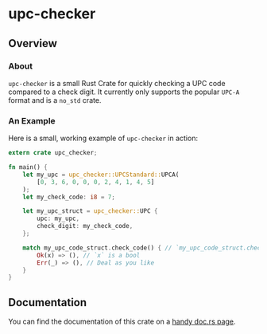 # upc-checker

## Overview

### About

`upc-checker` is a small Rust Crate for quickly checking a UPC code compared to a check digit. It currently only supports the popular `UPC-A` format and is a `no_std` crate.

### An Example

Here is a small, working example of `upc-checker` in action:

```rust
extern crate upc_checker;

fn main() {
    let my_upc = upc_checker::UPCStandard::UPCA(
        [0, 3, 6, 0, 0, 0, 2, 4, 1, 4, 5]
    );
    let my_check_code: i8 = 7;

    let my_upc_struct = upc_checker::UPC {
        upc: my_upc,
        check_digit: my_check_code,
    };

    match my_upc_code_struct.check_code() { // `my_upc_code_struct.check_code()` returns `Result<bool, UPCError>`.
        Ok(x) => (), // `x` is a bool
        Err(_) => (), // Deal as you like
    }
}
```

## Documentation

You can find the documentation of this crate on a [handy doc.rs page](https://docs.rs/upc-checker/0.1.1/upc_checker/).
